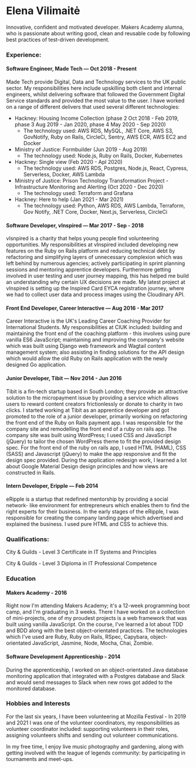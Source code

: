 # Elena Vilimaitė
Innovative, confident and motivated developer. Makers Academy alumna, who is passionate about writing good, clean and reusable code by following best practices of test-driven development.

### Experience:

#### Software Engineer, Made Tech — Oct 2018 - Present
Made Tech provide Digital, Data and Technology services to the UK public sector. My responsibilities here include upskilling both client and internal engineers, whilst delivering software that followed the Government Digital Service standards and provided the most value to the user. I have worked on a range of different delivers that used several different technologies:
- Hackney: Housing Income Collection (phase 2 Oct 2018 - Feb 2019, phase 3 Aug 2019 - Jan 2020, phase 4 May 2020 - Sep 2020)
	- The technology used: AWS RDS, MySQL, .NET Core, AWS S3, GovNotify, Ruby on Rails, CircleCi, Sentry, AWS ECR, AWS EC2 and Docker
- Ministry of Justice: Formbuilder (Jun 2019 - Aug 2019)
	- The technology used: Node.js, Ruby on Rails, Docker, Kubernetes
- Hackney: Single view (Feb 2020 - Apl 2020)
	- The technology used: AWS RDS, Postgres, Node.js, React, Cypress, Serverless, Docker, AWS Lambda
- Ministry of Justice: Prison Technology Transformation Project - Infrastructure Monitoring and Alerting (Oct 2020 - Dec 2020)
	- The technology used: Terraform and Grafana
- Hackney: Here to help (Jan 2021 - Mar 2021)
	- The technology used: Python, AWS RDS, AWS Lambda, Terraform, Gov Notify, .NET Core, Docker, Next.js, Serverless, CircleCi

#### Software Developer, vInspired — Mar 2017 - Sep - 2018
vIsnpired is a charity that helps young people find volunteering opportunities. My responsibilities at vInspired included developing new features on the Ruby on Rails platform and reducing technical debt by refactoring and simplifying layers of unnecessary complexion which was left behind by numerous agencies; actively participating in sprint planning sessions and mentoring apprentice developers. Furthermore getting involved in user testing and user journey mapping, this has helped me build an understanding why certain UX decisions are made. My latest project at vInspired is setting up the Inspired Card EYCA registration journey, where we had to collect user data and process images using the Cloudinary API.

#### Front End Developer, Career Interactive — Aug 2016 - Mar 2017
Career Interactive is the UK's Leading Career Coaching Provider for International Students. My responsibilities at CIUK included: building and maintaining the front end of the coaching platform - this involves using pure vanilla ES6 JavaScript; maintaining and improving the company's website which was built using Django web framework and Wagtail content management system; also assisting in finding solutions for the API design which would allow the old Ruby on Rails application with the newly designed Go application.

#### Junior Developer, Tibit — Nov 2014 - Jun 2016
Tibit is a fin-tech startup based in South London; they provide an attractive solution to the micropayment issue by providing a service which allows users to reward content creators frictionlessly or donate to charity in two clicks. I started working at Tibit as an apprentice developer and got promoted to the role of a junior developer, primarily working on refactoring the front end of the Ruby on Rails payment app. I was responsible for the company site and remodelling the front end of a ruby on rails app. The company site was built using WordPress; I used CSS and JavaScript (jQuery) to tailor the chosen WordPress theme to fit the provided design spec. For the front end of the ruby on rails app, I used HTML (HAML), CSS (SASS) and Javascript (jQuery) to make the app responsive and fit the design spec provided. During the application redesign work, I learned a lot about Google Material Design design principles and how views are constructed in Rails.

#### Intern Developer, Eripple — Feb 2014
eRipple is a startup that redefined mentorship by providing a social network- like environment for entrepreneurs which enables them to find the right experts for their business. In the early stages of the eRipple, I was responsible for creating the company landing page which advertised and explained the business. I used pure HTML and CSS to achieve this.

### Qualifications:

City & Guilds - Level 3 Certificate in IT Systems and Principles

City & Guilds - Level 3 Diploma in IT Professional Competence

### Education

#### Makers Academy - 2016
Right now I'm attending Makers Academy; it's a 12-week programming boot camp, and I'm graduating in 3 weeks. There I have worked on a collection of mini-projects, one of my proudest projects is a web framework that was built using vanilla JavaScript. On the course, I've learned a lot about TDD and BDD along with the best object-orientated practices. The technologies which I've used are Ruby, Ruby on Rails, RSpec, Capybara, object-orientated JavaScript, Jasmine, Node, Mocha, Chai, Zombie.

#### Software Development Apprenticeship - 2014
During the apprenticeship, I worked on an object-orientated Java database monitoring application that integrated with a Postgres database and Slack and would send messages to Slack when new rows got added to the monitored database.

### Hobbies and Interests

For the last six years, I have been volunteering at Mozilla Festival - In 2019 and 2021 I was one of the volunteer coordinators, my responsibilities as volunteer coordinator included: supporting volunteers in their roles, assigning volunteers shifts and sending out volunteer communications.

In my free time, I enjoy live music photography and gardening, along with getting involved with the league of legends community: by participating in tournaments and meet-ups.
